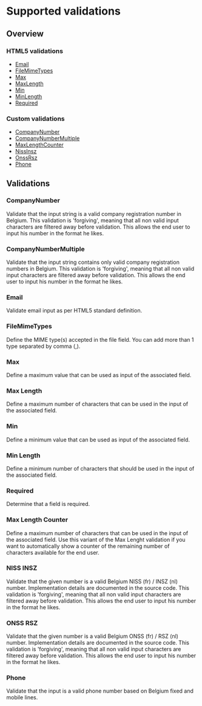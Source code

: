 # Supported validations

## Overview

### HTML5 validations
* [Email](#email)
* [FileMimeTypes](#filemimetypes)
* [Max](#max)
* [MaxLength](#maxlength)
* [Min](#min)
* [MinLength](#minlength)
* [Required](#required)

### Custom validations
* [CompanyNumber](#companynumber)
* [CompanyNumberMultiple](#companynumbermultiple)
* [MaxLengthCounter](#maxlengthcounter)
* [NissInsz](#nissinsz)
* [OnssRsz](#onssrsz)
* [Phone](#phone)

## Validations

### CompanyNumber <a name="companynumber"/>
Validate that the input string is a valid company registration number in Belgium.
This validation is 'forgiving', meaning that all non valid input characters are filtered away before validation. This allows the end user to input his number in the format he likes.

### CompanyNumberMultiple <a name="companynumbermultiple"/>
Validate that the input string contains only valid company registration numbers in Belgium. 
This validation is 'forgiving', meaning that all non valid input characters are filtered away before validation. This allows the end user to input his number in the format he likes.

### Email <a name="email"/>
Validate email input as per HTML5 standard definition.

### FileMimeTypes <a name="filemimetypes"/>
Define the MIME type(s) accepted in the file field. You can add more than 1 type separated by comma (,).

### Max <a name="max"/>
Define a maximum value that can be used as input of the associated field.

### Max Length <a name="maxlength"/>
Define a maximum number of characters that can be used in the input of the associated field.

### Min <a name="min"/>
Define a minimum value that can be used as input of the associated field.

### Min Length <a name="minlength"/>
Define a minimum number of characters that should be used in the input of the associated field.

### Required <a name="required"/>
Determine that a field is required.

### Max Length Counter <a name="maxlengthcounter"/>
Define a maximum number of characters that can be used in the input of the associated field.
Use this variant of the Max Lenght validation if you want to automatically show a counter of the remaining number of characters available for the end user.

### NISS INSZ <a name="nissinsz"/>
Validate that the given number is a valid Belgium NISS (fr) / INSZ (nl) number. Implementation details are documented in the source code.
This validation is 'forgiving', meaning that all non valid input characters are filtered away before validation. This allows the end user to input his number in the format he likes.

### ONSS RSZ <a name="onssrsz"/>
Validate that the given number is a valid Belgium ONSS (fr) / RSZ (nl) number. Implementation details are documented in the source code.
This validation is 'forgiving', meaning that all non valid input characters are filtered away before validation. This allows the end user to input his number in the format he likes.

### Phone <a name="phone"/>
Validate that the input is a valid phone number based on Belgium fixed and mobile lines.
